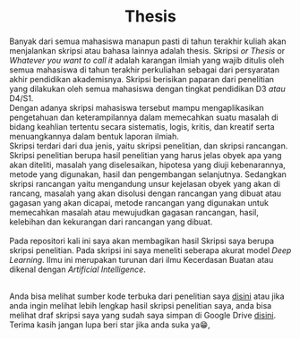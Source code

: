 <h1 align="center">Thesis</h1>

<p align="left">
    Banyak dari semua mahasiswa manapun pasti di tahun terakhir kuliah akan menjalankan skripsi atau bahasa lainnya 
    adalah thesis. Skripsi <em>or</em> <em>Thesis</em> or <em>Whatever you want to call it</em> adalah karangan ilmiah
    yang wajib ditulis oleh semua mahasiswa di tahun terakhir perkuliahan sebagai dari persyaratan akhir pendidikan 
    akademisnya. Skripsi berisikan paparan dari penelitian yang dilakukan oleh semua mahasiswa dengan tingkat pendidikan
    D3 <em>atau</em> D4/S1. <br>
    Dengan adanya skripsi mahasiswa tersebut mampu mengaplikasikan pengetahuan dan keterampilannya dalam memecahkan suatu
    masalah di bidang keahlian tertentu secara sistematis, logis, kritis, dan kreatif serta menuangkannya dalam bentuk 
    laporan ilmiah. <br>
    Skripsi terdari dari dua jenis, yaitu skripsi penelitian, dan skripsi rancangan. Skripsi penelitian berupa hasil 
    penelitian yang harus jelas obyek apa yang akan diteliti, masalah yang diselesaikan, hipotesa yang diuji kebenarannya, metode yang digunakan, hasil dan pengembangan selanjutnya. Sedangkan skripsi rancangan yaitu mengandung unsur kejelasan obyek yang akan di rancang, masalah yang akan disolusi dengan rancangan yang dibuat atau gagasan yang akan dicapai, metode rancangan yang digunakan untuk memecahkan masalah atau mewujudkan gagasan rancangan, hasil, kelebihan dan kekurangan dari rancangan yang dibuat. <br><br> 
    Pada repositori kali ini saya akan membagikan hasil Skripsi saya berupa skripsi penelitian. Pada skripsi ini saya meneliti seberapa akurat model <em>Deep Learning</em>. Ilmu ini merupakan turunan dari ilmu Kecerdasan Buatan atau dikenal dengan <em>Artificial Intelligence</em>. <br><br>
</p>

Anda bisa melihat sumber kode terbuka dari penelitian saya [disini]() atau jika anda ingin melihat lebih lengkap hasil skripsi penelitian saya, anda bisa melihat draf skripsi saya yang sudah saya simpan di Google Drive [disini](https://drive.google.com/file/d/18llFO0n3p3WoTD9hYVilFJvgxWVdsLZI/view?usp=sharing). Terima kasih jangan lupa beri star jika anda suka ya😁,
